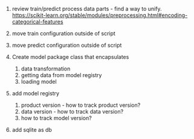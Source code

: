 


1. review train/predict process data parts - find a way to unify. 
https://scikit-learn.org/stable/modules/preprocessing.html#encoding-categorical-features
2. move train configuration outside of script
3. move predict configuration outside of script

4. Create model package class that encapsulates
   1. data transformation
   2. getting data from model registry
   3. loading model 

5. add model registry
   1. product version - how to track product version? 
   2. data version - how to track data version?
   3. how to track model version? 
   
6. add sqlite as db